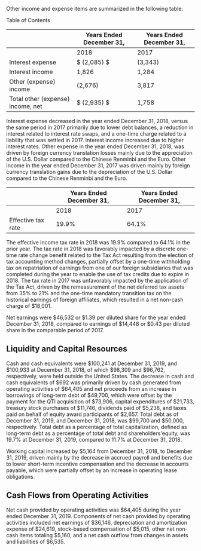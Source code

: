 Other income and expense items are summarized in the following table:

Table of Contents

|                                   | Years Ended December 31,   | Years Ended December 31,   |
|-----------------------------------|----------------------------|----------------------------|
|                                   | 2018                       | 2017                       |
| Interest expense                  | $ (2,085) $                | (3,343)                    |
| Interest income                   | 1,826                      | 1,284                      |
| Other (expense) income            | (2,676)                    | 3,817                      |
| Total other (expense) income, net | $ (2,935) $                | 1,758                      |

Interest expense decreased in the year ended December 31, 2018, versus the same period in 2017 primarily due to lower debt balances, a reduction in interest related to interest rate swaps, and a one-time charge related to a liability that was settled in 2017. Interest income increased due to higher interest rates. Other expense in the year ended December 31, 2018, was driven by foreign currency translation losses mainly due to the appreciation of the U.S. Dollar compared to the Chinese Renminbi and the Euro. Other income in the year ended December 31, 2017 was driven mainly by foreign currency translation gains due to the depreciation of the U.S. Dollar compared to the Chinese Renminbi and the Euro.

|                    | Years Ended December 31,   | Years Ended December 31,   |
|--------------------|----------------------------|----------------------------|
|                    | 2018                       | 2017                       |
| Effective tax rate | 19.9%                      | 64.1%                      |

The effective income tax rate in 2018 was 19.9% compared to 64.1% in the prior year. The tax rate in 2018 was favorably impacted by a discrete one-time rate change benefit related to the Tax Act resulting from the election of tax accounting method changes, partially offset by a one-time withholding tax on repatriation of earnings from one of our foreign subsidiaries that was completed during the year to enable the use of tax credits due to expire in 2018. The tax rate in 2017 was unfavorably impacted by the application of the Tax Act, driven by the remeasurement of the net deferred tax assets from 35% to 21% and the one-time mandatory transition tax on the historical earnings of foreign affiliates, which resulted in a net non-cash charge of $18,001.

Net earnings were $46,532 or $1.39 per diluted share for the year ended December 31, 2018, compared to earnings of $14,448 or $0.43 per diluted share in the comparable period of 2017.

## Liquidity and Capital Resources

Cash and cash equivalents were $100,241 at December 31, 2019, and $100,933 at December 31, 2018, of which $98,309 and $96,762, respectively, were held outside the United States. The decrease in cash and cash equivalents of $692 was primarily driven by cash generated from operating activities of $64,405 and net proceeds from an increase in borrowings of long-term debt of $49,700, which were offset by the payment for the QTI acquisition of $73,906, capital expenditures of $21,733, treasury stock purchases of $11,746, dividends paid of $5,238, and taxes paid on behalf of equity award participants of $2,657. Total debt as of December 31, 2019, and December 31, 2018, was $99,700 and $50,000, respectively. Total debt as a percentage of total capitalization, defined as long-term debt as a percentage of total debt and shareholders'equity, was 19.7% at December 31, 2019, compared to 11.7% at December 31, 2018.

Working capital increased by $5,164 from December 31, 2018, to December 31, 2019, driven mainly by the decrease in accrued payroll and benefits due to lower short-term incentive compensation and the decrease in accounts payable, which were partially offset by an increase in operating lease obligations.

## Cash Flows from Operating Activities

Net cash provided by operating activities was $64,405 during the year ended December 31, 2019. Components of net cash provided by operating activities included net earnings of $36,146, depreciation and amortization expense of $24,619, stock-based compensation of $5,015, other net non-cash items totaling $5,160, and a net cash outflow from changes in assets and liabilities of $6,535.